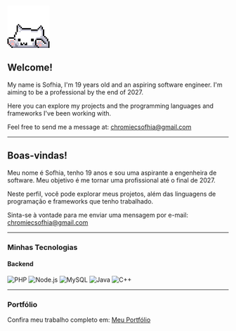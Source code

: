 ![Little kitty](./images/gatinho.gif)

## Welcome!

My name is Sofhia, I'm 19 years old and an aspiring software engineer. I'm aiming to be a professional by the end of 2027.

Here you can explore my projects and the programming languages and frameworks I've been working with.

Feel free to send me a message at: chromiecsofhia@gmail.com

---

## Boas-vindas!

Meu nome é Sofhia, tenho 19 anos e sou uma aspirante a engenheira de software. Meu objetivo é me tornar uma profissional até o final de 2027.

Neste perfil, você pode explorar meus projetos, além das linguagens de programação e frameworks que tenho trabalhado.

Sinta-se à vontade para me enviar uma mensagem por e-mail: chromiecsofhia@gmail.com

---

### Minhas Tecnologias

#### Backend
![PHP](https://img.shields.io/badge/PHP-777BB4?style=for-the-badge&logo=php&logoColor=white)
![Node.js](https://img.shields.io/badge/Node.js-339933?style=for-the-badge&logo=nodedotjs&logoColor=white)
![MySQL](https://img.shields.io/badge/MySQL-4479A1?style=for-the-badge&logo=mysql&logoColor=white)
![Java](https://img.shields.io/badge/Java-007396?style=for-the-badge&logo=java&logoColor=white)
![C++](https://img.shields.io/badge/C%2B%2B-00599C?style=for-the-badge&logo=c%2B%2B&logoColor=white)

---

### Portfólio

Confira meu trabalho completo em: [Meu Portfólio](https://link)
